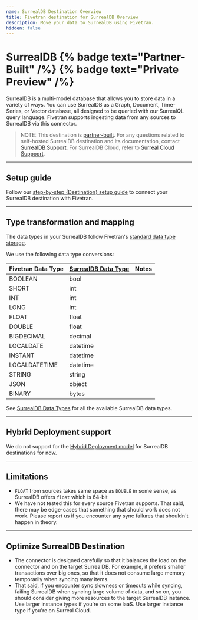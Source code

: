 ```yaml
---
name: SurrealDB Destination Overview
title: Fivetran destination for SurrealDB Overview
description: Move your data to SurrealDB using Fivetran.
hidden: false
---
```


# SurrealDB {% badge text="Partner-Built" /%} {% badge text="Private Preview" /%}

SurrealDB is a multi-model database that allows you to store data in a variety of ways. You can use SurrealDB as a Graph, Document, Time-Series, or Vector database, all designed to be queried with our SurrealQL query language. Fivetran supports ingesting data from any sources to SurrealDB via this connector.

> NOTE: This destination is [partner-built](/docs/partner-built-program).
> For any questions related to self-hosted SurrealDB destination and its documentation, contact [SurrealDB Support](https://surrealdb.com/contact). For SurrealDB Cloud, refer to [Surreal Cloud Suppoort](https://surrealdb.com/docs/cloud/billing-and-support/support).

------------------

## Setup guide

Follow our [step-by-step {Destination} setup guide](/docs/destinations/surrealdb/setup-guide) to connect your SurrealDB destination with Fivetran.

------------------

## Type transformation and mapping

The data types in your SurrealDB follow Fivetran's [standard data type storage](/docs/destinations#datatypes).

We use the following data type conversions:

| Fivetran Data Type | [SurrealDB Data Type](https://surrealdb.com/docs/surrealql/datamodel#data-types) | Notes |
| - | - | - |
| BOOLEAN | bool | |
| SHORT | int | |
| INT | int | |
| LONG | int | |
| FLOAT | float | |
| DOUBLE | float | |
| BIGDECIMAL | decimal | |
| LOCALDATE | datetime | |
| INSTANT | datetime | |
| LOCALDATETIME | datetime | |
| STRING | string | |
| JSON | object | |
| BINARY | bytes | |

See [SurrealDB Data Types](https://surrealdb.com/docs/surrealql/datamodel#data-types)
for all the available SurrealDB data types.

------------------

## Hybrid Deployment support

We do not support for the [Hybrid Deployment model](/docs/core-concepts/architecture/hybrid-deployment) for SurrealDB destinations for now.

------------------

## Limitations

- `FLOAT` from sources takes same space as `DOUBLE` in some sense, as SurrealDB offers `float` which is 64-bit
- We have not tested this for every source Fivetran supports. That said, there may be edge-cases that something that should work does not work. Please report us if you encounter any sync failures that shouldn't happen in theory.

------------------

## Optimize SurrealDB Destination

- The connector is designed carefully so that it balances the load on the connector and on the target SurrealDB. For example, it prefers smaller transactions over big ones, so that it does not consume large memory temporarily when syncing many items.
- That said, if you encounter sync slowness or timeouts while syncing, failing SurrealDB when syncing large volume of data, and so on, you should consider giving more resources to the target SurrealDB instance. Use larger instance types if you're on some IaaS. Use larger instance type if you're on Surreal Cloud.
